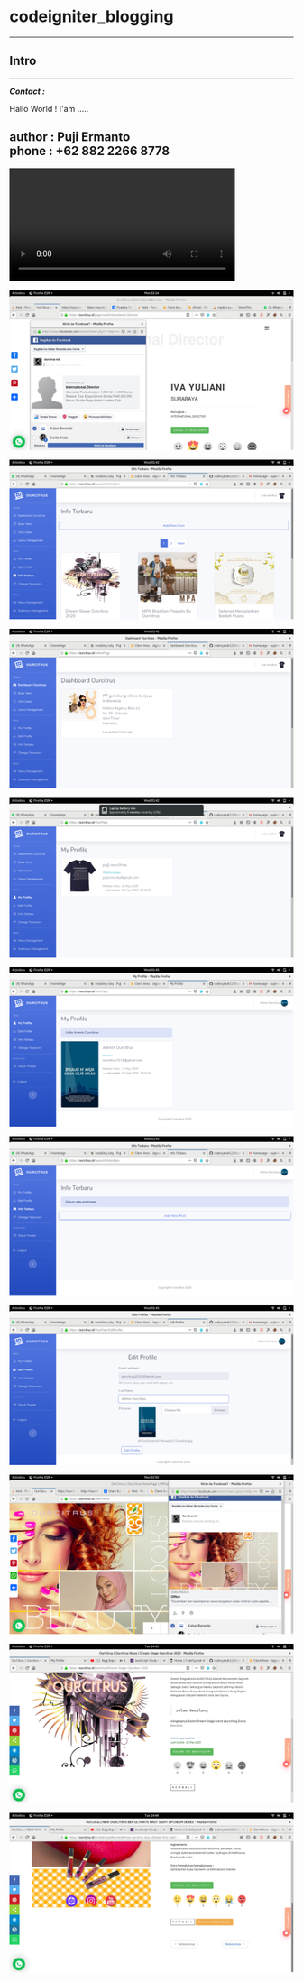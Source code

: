# codeigniter_blogging  

-------------------------------------------------------------------------------------------------------------------------------
## Intro  
-------------------------------------------------------------------------------------------------------------------------------

***Contact :***  

Hallo World ! I'am .....

author : **Puji Ermanto**  
phone  : **+62 882 2266 8778**  
-------------------------------------------------------------------------------------------------------------------------------  

<video width="400" controls>
  <source src="https://github.com/codesyariah122/codeigniter_blogging/blob/master/untitled3.mp4" type="video/mp4">
  <source src="https://github.com/codesyariah122/codeigniter_blogging/blob/master/untitled3.ogg" type="video/ogg">
  Your browser does not support HTML video.
</video>


 [![Puji Ermanto Profile Site](https://github.com/codesyariah122/codeigniter_blogging/blob/master/s7.png)](https://ourcitrus.id/)  

 [![Puji Ermanto Profile Site](https://github.com/codesyariah122/codeigniter_blogging/blob/master/s1.png)](https://ourcitrus.id/)  

 [![Puji Ermanto Profile Site](https://github.com/codesyariah122/codeigniter_blogging/blob/master/s2.png)](https://ourcitrus.id/)  

 [![Puji Ermanto Profile Site](https://github.com/codesyariah122/codeigniter_blogging/blob/master/s3.png)](https://ourcitrus.id/)  

 [![Puji Ermanto Profile Site](https://github.com/codesyariah122/codeigniter_blogging/blob/master/s4.png)](https://ourcitrus.id/)  

 [![Puji Ermanto Profile Site](https://github.com/codesyariah122/codeigniter_blogging/blob/master/s5.png)](https://ourcitrus.id/)  

 [![Puji Ermanto Profile Site](https://github.com/codesyariah122/codeigniter_blogging/blob/master/s6.png)](https://ourcitrus.id/)  

 [![Puji Ermanto Profile Site](https://github.com/codesyariah122/codeigniter_blogging/blob/master/s9.png)](https://ourcitrus.id/)  

 [![Puji Ermanto Profile Site](https://github.com/codesyariah122/codeigniter_blogging/blob/master/s10.png)](https://ourcitrus.id/)  

 [![Puji Ermanto Profile Site](https://github.com/codesyariah122/codeigniter_blogging/blob/master/s11.png)](https://ourcitrus.id/)    